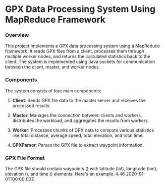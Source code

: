 # GPX Data Processing System Using MapReduce Framework
### Overview
This project implements a GPX data processing system using a MapReduce framework. It reads GPX files from a client, processes them through multiple worker nodes, and returns the calculated statistics back to the client. The system is implemented using Java sockets for communication between the client, master, and worker nodes.

### Components
The system consists of four main components:

1. **Client**: Sends GPX file data to the master server and receives the processed results.

2. **Master**: Manages the connection between clients and workers, distributes the workload, and aggregates the results from workers.

3. **Worker**: Processes chunks of GPX data to compute various statistics like total distance, average speed, total elevation, and total time.

4. **GPXParser**: Parses the GPX file to extract waypoint information.

### GPX File Format
The GPX file should contain waypoints (<wpt>) with latitude (lat), longitude (lon), elevation (<ele>), and time (<time>) elements. Here's an example:
<gpx>
  <wpt lat="47.644548" lon="-122.326897">
    <ele>4.46</ele>
    <time>2020-01-01T00:00:00Z</time>
  </wpt>
</gpx>
